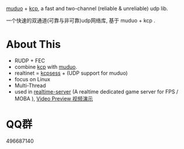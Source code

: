 

[muduo](https://github.com/chenshuo/muduo) + [kcp](https://github.com/skywind3000/kcp), a fast and two-channel (reliable & unreliable) udp lib. 

一个快速的双通道(可靠与非可靠)udp网络库, 基于 muduo + kcp .

# About This 

- RUDP + FEC
- combine [kcp](https://github.com/skywind3000/kcp) with [muduo](https://github.com/chenshuo/muduo). 
- realtinet = [kcpsess](https://github.com/no5ix/kcpsess) + (UDP support for muduo)
- focus on Linux
- Multi-Thread
- used in [realtime-server](https://github.com/no5ix/realtime-server) (A realtime dedicated game server for FPS / MOBA ), [Video Preview 视频演示](https://hulinhong.com)


# QQ群

496687140